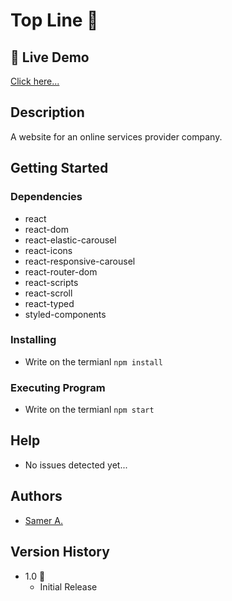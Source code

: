 # Top Line 🚀

## 🔴 Live Demo

[Click here...](https://top-line-team.web.app)

## Description

A website for an online services provider company.

## Getting Started

### Dependencies

- react
- react-dom
- react-elastic-carousel
- react-icons
- react-responsive-carousel
- react-router-dom
- react-scripts
- react-scroll
- react-typed
- styled-components

### Installing

- Write on the termianl `npm install`

### Executing Program

- Write on the termianl `npm start`

## Help

- No issues detected yet...

## Authors

- [Samer A.](https://cleversamer.web.app/)

## Version History

- 1.0 🚀
  - Initial Release

